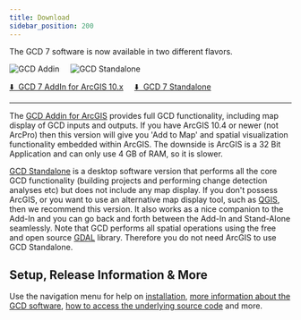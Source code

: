 ```yaml
---
title: Download
sidebar_position: 200
---
```


The GCD 7 software is now available in two different flavors. 





<p align="center">
  
  ![GCD Addin](/img/gcd_addin.png)
  &nbsp;&nbsp;&nbsp;
  ![GCD Standalone](/img/gcd_standalone.png)

</p>




<p align="center">
  
  [⬇️  GCD 7 AddIn for ArcGIS 10.x](https://github.com/Riverscapes/gcd/releases/latest)
  &nbsp;&nbsp;&nbsp;
  [⬇️  GCD 7 Standalone](https://github.com/Riverscapes/gcd/releases/latest)

</p>

------


The [GCD Addin for ArcGIS](/Download/about.html#gcd-addin-for-arcgis) provides full GCD functionality, including map display of GCD inputs and outputs. If you have ArcGIS 10.4 or newer (not ArcPro) then this version will give you 'Add to Map' and spatial visualization functionality embedded within ArcGIS. The downside is ArcGIS is a 32 Bit Application and can only use 4 GB of RAM, so it is slower. 

[GCD Standalone](/Download/about.html#gcd-standalone) is a desktop software version that performs all the core GCD functionality (building projects and performing change detection analyses etc) but does not include any map display. If you don't possess ArcGIS, or you want to use an alternative map display tool, such as [QGIS](https://www.qgis.org/en/site), then we recommend this version. It also works as a nice companion to the Add-In and you can go back and forth between the Add-In and Stand-Alone seamlessly. Note that GCD performs all spatial operations using the free and open source [GDAL](https://www.gdal.org) library. Therefore you do not need ArcGIS to use GCD Standalone.

## Setup, Release Information & More

Use the navigation menu for help on [installation](/Download/install), [more information about the GCD software](/Download/about), [how to access the underlying source code](/Download/sourcecode) and more. 

